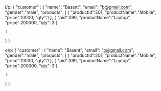 i/p:
{
  "customer" : {
    "name": "Basant",
    "email": "b@gmail.com",
    "gender":"male",
    "products": [
      {
        "productId":201,
        "productName":"Mobile",
        "price":10000,
        "qty":1
      },
      {
        "pid":399,
        "productName":"Laptop",
        "price":200000,
        "qty": 3
      }

    ]
  }
}

o/p:
{
  "customer" : {
    "name": "Basant",
    "email": "b@gmail.com",
    "gender":"male",
    "products": [
      {
        "productId":201,
        "productName":"Mobile",
        "price":10000,
        "qty":1
      },
      {
        "pid":399,
        "productName":"Laptop",
        "price":200000,
        "qty": 3
      }

    ]
  }
}
